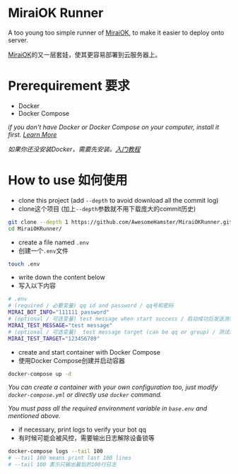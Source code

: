 # MiraiOK Runner

A too young too simple runner of [MiraiOK](https://github.com/LXY1226/MiraiOK), to make it easier to deploy onto server.

[MiraiOK](https://github.com/LXY1226/MiraiOK)的又一层套娃，使其更容易部署到云服务器上。

# Prerequirement 要求

- Docker
- Docker Compose

_if you don't have Docker or Docker Compose on your computer, install it first. [Learn More](https://docs.docker.com/get-started/)_

_如果你还没安装Docker，需要先安装。[入门教程](https://docs.docker.com/get-started/)_

# How to use 如何使用

- clone this project (add `--depth` to avoid download all the commit log)
- clone这个项目 (加上`--depth`参数就不用下载庞大的commit历史)

```bash
git clone --depth 1 https://github.com/AwesomeHamster/MiraiOKRunner.git
cd MiraiOKRunner/
```

- create a file named `.env`
- 创建一个`.env`文件

```bash
touch .env
```

- write down the content below
- 写入以下内容

```bash
# .env
# (required / 必要变量) qq id and password / qq号和密码
MIRAI_BOT_INFO="111111 password"
# (optional / 可选变量) test message when start success / 启动成功后发送测试信息
MIRAI_TEST_MESSAGE="test message"
# (optional / 可选变量)  test message target (can be qq or group) / 测试信息的目标qq号或群号
MIRAI_TEST_TARGET="123456789"
```

- create and start container with Docker Compose
- 使用Docker Compose创建并启动容器

```bash
docker-compose up -d
```

_You can create a container with your own configuration too,_
_just modify `docker-compose.yml` or directly use `docker` command._

_You must pass all the required environment variable in `base.env` and mentioned above._


- if necessary, print logs to verify your bot qq
- 有时候可能会被风控，需要输出日志解除设备锁等

```bash
docker-compose logs --tail 100
# --tail 100 means print last 100 lines
# --tail 100 表示只输出最后的100行日志
```
